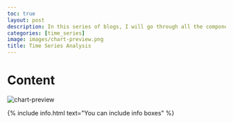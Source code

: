 ```yaml
---
toc: true
layout: post
description: In this series of blogs, I will go through all the components of doing time series analysis.
categories: [time_series]
image: images/chart-preview.png
title: Time Series Analysis
---
```

# Content
![chart-preview]({{site.baseurl}}/images/chart-preview.png " ")

{% include info.html text="You can include info boxes" %}
